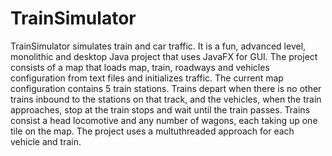 # TrainSimulator

TrainSimulator simulates train and car traffic. It is a fun, advanced level, monolithic and desktop Java project that uses JavaFX for GUI. The project consists of a map that loads map, train, roadways and vehicles configuration from text files and initializes traffic. The current map configuration contains 5 train stations. Trains depart when there is no other trains inbound to the stations on that track, and the vehicles, when the train approaches, stop at the train stops and wait until the train passes. Trains consist a head locomotive and any number of wagons, each taking up one tile on the map. 
The project uses a multuthreaded approach for each vehicle and train.
